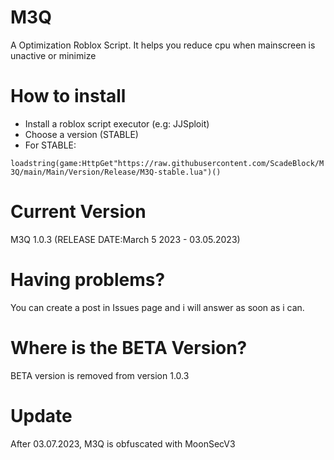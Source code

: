 # M3Q
A Optimization Roblox Script. It helps you reduce cpu when mainscreen is unactive or minimize
# How to install
+ Install a roblox script executor (e.g: JJSploit)
+ Choose a version (STABLE)
+ For STABLE:

`loadstring(game:HttpGet"https://raw.githubusercontent.com/ScadeBlock/M3Q/main/Main/Version/Release/M3Q-stable.lua")()` 

# Current Version
M3Q 1.0.3 (RELEASE DATE:March 5 2023 - 03.05.2023)
# Having problems?
You can create a post in Issues page and i will answer as soon as i can.
# Where is the BETA Version?
BETA version is removed from version 1.0.3
# Update
After 03.07.2023, M3Q is obfuscated with MoonSecV3
